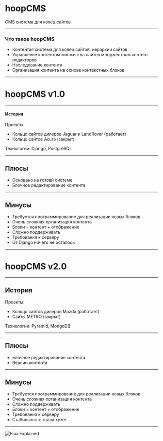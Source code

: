 # hoopCMS

CMS система для колец сайтов

---

### Что такое hoopCMS 

- Контентая система для колец сайтов, иерархии сайтов
- Управление контентом множества сайтов мноджеством контент редакторов
- Наследование контента 
- Организация контента на основе контекстных блоков 

---

# hoopCMS v1.0

---

#### История

Проекты:
- Кольцо сайтов дилеров Jaguar и LandRover (работает)
- Кольцо сайтов Acura (закрыт)

Технологии: Django, PostgreSQL

---
## Плюсы
- Основано на готовй системе
- Блочное редактирование контента
---
## Минусы
- Требуется программирование для реализации новых блоков
- Очень сложная организация контента
- Блоки = контент + отображение
- Сложно поддерживать
- Требования к серверу
- От Django ничего не осталось
---
# hoopCMS v2.0
---
## История
Проекты:
- Кольцо сайтов дилеров Mazda (работает)
- Сайты METRO (закрыт)

Технологии: Pyramid, MongoDB

---
## Плюсы
- Блочное редактирование контента
- Версии контента
---
## Минусы
- Требуется программирование для реализации новых блоков
- Очень сложная организация контента
- Сложно поддерживать
- Блоки = контент + отображение
- Требования к серверу
- Стабильность стала хуже

---

![Flux Explained](https://facebook.github.io/flux/img/flux-simple-f8-diagram-explained-1300w.png)
